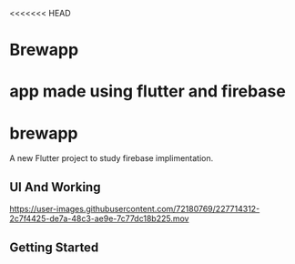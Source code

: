 <<<<<<< HEAD
# Brewapp
app made using flutter and firebase 
=======
# brewapp

A new Flutter project to study firebase implimentation.
## UI And Working


https://user-images.githubusercontent.com/72180769/227714312-2c7f4425-de7a-48c3-ae9e-7c77dc18b225.mov



## Getting Started
